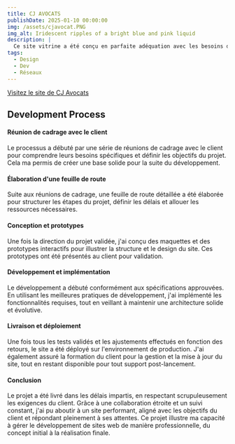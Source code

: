 ```yaml
---
title: CJ AVOCATS
publishDate: 2025-01-10 00:00:00
img: /assets/cjavocat.PNG
img_alt: Iridescent ripples of a bright blue and pink liquid
description: |
  Ce site vitrine a été conçu en parfaite adéquation avec les besoins du client, des fonctionnalité basique, respect de la charte graphique.
tags:
  - Design
  - Dev
  - Réseaux
---
```

<script>
    function openInSameTab(url) {
        window.location.href = url;
    }
</script>

<a href="https://cjavocats.fr" target="_blank">Visitez le site de CJ Avocats</a>


## Development Process

#### Réunion de cadrage avec le client

Le processus a débuté par une série de réunions de cadrage avec le client pour comprendre leurs besoins spécifiques et définir les objectifs du projet. Cela  ma permis de créer une base solide pour la suite du développement.

#### Élaboration d'une feuille de route

Suite aux réunions de cadrage, une feuille de route détaillée a été élaborée pour structurer les étapes du projet, définir les délais et allouer les ressources nécessaires.

#### Conception et prototypes

Une fois la direction du projet validée, j'ai conçu des maquettes et des prototypes interactifs pour illustrer la structure et le design du site. Ces prototypes ont été présentés au client pour validation.

#### Développement et implémentation

Le développement a débuté conformément aux spécifications approuvées. En utilisant les meilleures pratiques de développement, j'ai implémenté les fonctionnalités requises, tout en veillant à maintenir une architecture solide et évolutive.

#### Livraison et déploiement

Une fois tous les tests validés et les ajustements effectués en fonction des retours, le site a été déployé sur l'environnement de production. J'ai également assuré la formation du client pour la gestion et la mise à jour du site, tout en restant disponible pour tout support post-lancement.

#### Conclusion

Le projet a été livré dans les délais impartis, en respectant scrupuleusement les exigences du client. Grâce à une collaboration étroite et un suivi constant, j'ai pu aboutir à un site performant, aligné avec les objectifs du client et répondant pleinement à ses attentes. Ce projet illustre ma capacité à gérer le développement de sites web de manière professionnelle, du concept initial à la réalisation finale.